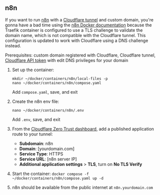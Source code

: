 ## n8n
If you want to run [n8n](https://n8n.io/) with a [Cloudflare tunnel](https://developers.cloudflare.com/cloudflare-one/connections/connect-networks/) and custom domain, you're gonna have a bad time using the [n8n Docker documentation](https://docs.n8n.io/hosting/installation/server-setups/docker-compose/) because the Traefik container is configured to use a TLS challenge to validate the domain name, which is not compatible with the Cloudflare tunnel. This configuration is updated to work with Cloudflare using a DNS challenge instead.

Prerequisites: custom domain registered with Cloudflare, Cloudflare tunnel, [Cloudflare API token](https://developers.cloudflare.com/fundamentals/api/get-started/create-token/) with edit DNS privileges for your domain

1. Set up the container:
    ```
    mkdir ~/docker/containers/n8n/local-files -p
    nano ~/docker/containers/n8n/compose.yaml
    ```

    Add ```compose.yaml```, save, and exit

2. Create the n8n env file:
    ```
    nano ~/docker/containers/n8n/.env
    ```

    Add ```.env```, save, and exit

3. From the [Cloudflare Zero Trust dashboard](https://one.dash.cloudflare.com), add a published application route to your tunnel:
    * **Subdomain**: n8n
    * **Domain**: [yourdomain.com]
    * **Service Type**: HTTPS
    * **Service URL**: [n8n server IP]
    * **Additional application settings** > **TLS**, turn on **No TLS Verify**

4. Start the container: ```docker compose -f ~/docker/containers/n8n/compose.yaml up -d```
5. n8n should be available from the public internet at ```n8n.yourdomain.com```